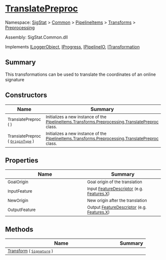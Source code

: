 # [TranslatePreproc](./TranslatePreproc.md)

Namespace: [SigStat]() > [Common](./../../../README.md) > [PipelineItems]() > [Transforms]() > [Preprocessing](./README.md)

Assembly: SigStat.Common.dll

Implements [ILoggerObject](./../../../ILoggerObject.md), [IProgress](./../../../Helpers/IProgress.md), [IPipelineIO](./../../../Pipeline/IPipelineIO.md), [ITransformation](./../../../ITransformation.md)

## Summary
This transformations can be used to translate the coordinates of an online signature

## Constructors

| Name | Summary | 
| --- | --- | 
| <sub>TranslatePreproc (  )</sub><img width=200/>| <sub>Initializes a new instance of the [PipelineItems.Transforms.Preprocessing.TranslatePreproc](https://github.com/sigstat/sigstat/blob/develop/docs/md/SigStat/Common/PipelineItems/Transforms/Preprocessing/TranslatePreproc.md) class.</sub>| <br>
| <sub>TranslatePreproc ( [`OriginType`](./OriginType.md) )</sub><img width=200/>| <sub>Initializes a new instance of the [PipelineItems.Transforms.Preprocessing.TranslatePreproc](https://github.com/sigstat/sigstat/blob/develop/docs/md/SigStat/Common/PipelineItems/Transforms/Preprocessing/TranslatePreproc.md) class.</sub>| <br>


## Properties

| Name | Summary | 
| --- | --- | 
| <sub>GoalOrigin</sub><img width=200/>| <sub>Goal origin of the translation</sub>| <br>
| <sub>InputFeature</sub><img width=200/>| <sub>Input [FeatureDescriptor](https://github.com/sigstat/sigstat/blob/develop/docs/md/SigStat/Common/FeatureDescriptor.md) (e.g. [Features.X](https://github.com/sigstat/sigstat/blob/develop/docs/md/SigStat/Common/Features.md))</sub>| <br>
| <sub>NewOrigin</sub><img width=200/>| <sub>New origin after the translation</sub>| <br>
| <sub>OutputFeature</sub><img width=200/>| <sub>Output [FeatureDescriptor](https://github.com/sigstat/sigstat/blob/develop/docs/md/SigStat/Common/FeatureDescriptor.md) (e.g. [Features.X](https://github.com/sigstat/sigstat/blob/develop/docs/md/SigStat/Common/Features.md))</sub>| <br>


## Methods

| Name | Summary | 
| --- | --- | 
| <sub>[Transform](./Methods/TranslatePreproc-100663827.md) ( [`Signature`](./../../../Signature.md) )</sub><img width=200/>| <sub></sub>| <br>


